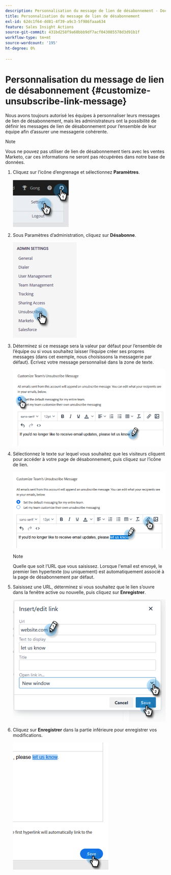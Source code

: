 ```yaml
---
description: Personnalisation du message de lien de désabonnement - Documents Marketo - Documentation du produit
title: Personnalisation du message de lien de désabonnement
exl-id: 62dc1f64-dd81-4f39-a9c3-5f986faaa634
feature: Sales Insight Actions
source-git-commit: 431bd258f9a68bbb9df7acf043085578d3d91b1f
workflow-type: tm+mt
source-wordcount: '195'
ht-degree: 0%

---
```


# Personnalisation du message de lien de désabonnement {#customize-unsubscribe-link-message}

Nous avons toujours autorisé les équipes à personnaliser leurs messages de lien de désabonnement, mais les administrateurs ont la possibilité de définir les messages de lien de désabonnement pour l’ensemble de leur équipe afin d’assurer une messagerie cohérente.

>[!NOTE]
>
>Vous ne pouvez pas utiliser de lien de désabonnement tiers avec les ventes Marketo, car ces informations ne seront pas récupérées dans notre base de données.

1. Cliquez sur l’icône d’engrenage et sélectionnez **Paramètres**.

   ![](assets/customize-unsubscribe-link-message-1.png)

1. Sous Paramètres d’administration, cliquez sur **Désabonne**.

   ![](assets/customize-unsubscribe-link-message-2.png)

1. Déterminez si ce message sera la valeur par défaut pour l’ensemble de l’équipe ou si vous souhaitez laisser l’équipe créer ses propres messages (dans cet exemple, nous choisissons la messagerie par défaut). Écrivez votre message personnalisé dans la zone de texte.

   ![](assets/customize-unsubscribe-link-message-3.png)

1. Sélectionnez le texte sur lequel vous souhaitez que les visiteurs cliquent pour accéder à votre page de désabonnement, puis cliquez sur l’icône de lien.

   ![](assets/customize-unsubscribe-link-message-4.png)

   >[!NOTE]
   >
   >Quelle que soit l’URL que vous saisissez. Lorsque l&#39;email est envoyé, le premier lien hypertexte (ou uniquement) est automatiquement associé à la page de désabonnement par défaut.

1. Saisissez une URL, déterminez si vous souhaitez que le lien s’ouvre dans la fenêtre active ou nouvelle, puis cliquez sur **Enregistrer**.

   ![](assets/customize-unsubscribe-link-message-5.png)

1. Cliquez sur **Enregistrer** dans la partie inférieure pour enregistrer vos modifications.

   ![](assets/customize-unsubscribe-link-message-6.png)

